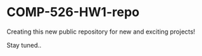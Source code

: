 # COMP-526-HW1-repo

Creating this new public repository for new and exciting projects!

Stay tuned..
